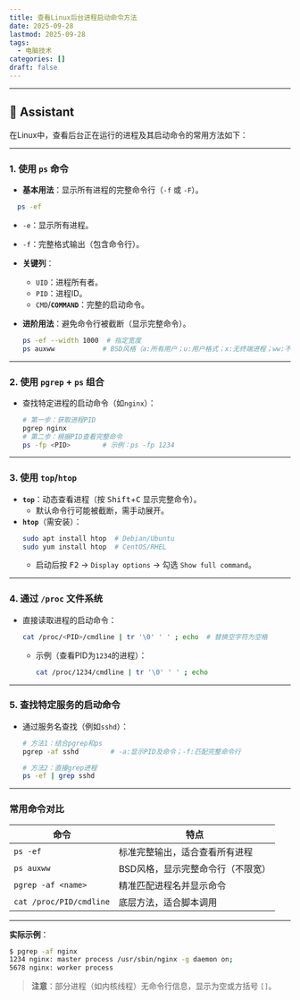 ```yaml
---
title: 查看Linux后台进程启动命令方法
date: 2025-09-28
lastmod: 2025-09-28
tags:
  - 电脑技术
categories: []
draft: false
---
```


---
## 🤖 Assistant

在Linux中，查看后台正在运行的进程及其启动命令的常用方法如下：

---

### 1. **使用 `ps` 命令**
- **基本用法**：显示所有进程的完整命令行（`-f` 或 `-F`）。
```bash
  ps -ef
  ```
  - `-e`：显示所有进程。
  - `-f`：完整格式输出（包含命令行）。
  - **关键列**：
    - `UID`：进程所有者。
    - `PID`：进程ID。
    - `CMD`/**`COMMAND`**：完整的启动命令。

- **进阶用法**：避免命令行被截断（显示完整命令）。
  ```bash
  ps -ef --width 1000  # 指定宽度
  ps auxww            # BSD风格（a:所有用户；u:用户格式；x:无终端进程；ww:不限宽输出）
  ```

---

### 2. **使用 `pgrep` + `ps` 组合**
- 查找特定进程的启动命令（如`nginx`）：
  ```bash
  # 第一步：获取进程PID
  pgrep nginx
  # 第二步：根据PID查看完整命令
  ps -fp <PID>        # 示例：ps -fp 1234
  ```

---

### 3. **使用 `top`/`htop`**
- **`top`**：动态查看进程（按 <kbd>Shift</kbd>+<kbd>C</kbd> 显示完整命令）。
  - 默认命令行可能被截断，需手动展开。
- **`htop`**（需安装）：
  ```bash
  sudo apt install htop  # Debian/Ubuntu
  sudo yum install htop  # CentOS/RHEL
  ```
  - 启动后按 <kbd>F2</kbd> → `Display options` → 勾选 `Show full command`。

---

### 4. **通过 `/proc` 文件系统**
- 直接读取进程的启动命令：
  ```bash
  cat /proc/<PID>/cmdline | tr '\0' ' ' ; echo  # 替换空字符为空格
  ```
  - 示例（查看PID为`1234`的进程）：
    ```bash
    cat /proc/1234/cmdline | tr '\0' ' ' ; echo
    ```

---

### 5. **查找特定服务的启动命令**
- 通过服务名查找（例如`sshd`）：
  ```bash
  # 方法1：结合pgrep和ps
  pgrep -af sshd        # -a:显示PID及命令；-f:匹配完整命令行

  # 方法2：直接grep进程
  ps -ef | grep sshd
  ```

---

### 常用命令对比
| 命令                    | 特点                                 |
|------------------------|--------------------------------------|
| `ps -ef`               | 标准完整输出，适合查看所有进程       |
| `ps auxww`             | BSD风格，显示完整命令行（不限宽）     |
| `pgrep -af <name>`     | 精准匹配进程名并显示命令             |
| `cat /proc/PID/cmdline`| 底层方法，适合脚本调用               |

---

**实际示例**：
```bash
$ pgrep -af nginx
1234 nginx: master process /usr/sbin/nginx -g daemon on;
5678 nginx: worker process
```

> **注意**：部分进程（如内核线程）无命令行信息，显示为空或方括号 `[]`。
